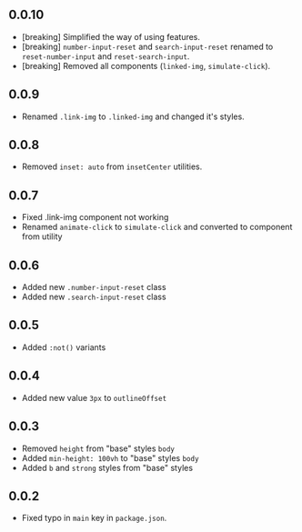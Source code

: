 ## 0.0.10
- [breaking] Simplified the way of using features.
- [breaking] `number-input-reset` and `search-input-reset` renamed to `reset-number-input` and `reset-search-input`.
- [breaking] Removed all components (`linked-img`, `simulate-click`).

## 0.0.9
- Renamed `.link-img` to `.linked-img` and changed it's styles.

## 0.0.8
- Removed `inset: auto` from `insetCenter` utilities.

## 0.0.7
- Fixed .link-img component not working
- Renamed `animate-click` to `simulate-click` and converted to component from utility

## 0.0.6
- Added new `.number-input-reset` class
- Added new `.search-input-reset` class

## 0.0.5
- Added `:not()` variants

## 0.0.4
- Added new value `3px` to `outlineOffset`

## 0.0.3
- Removed `height` from "base" styles `body`
- Added `min-height: 100vh` to "base" styles `body`
- Added `b` and `strong` styles from "base" styles

## 0.0.2
- Fixed typo in `main` key in `package.json`.
